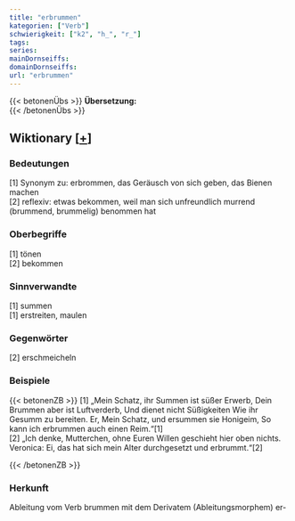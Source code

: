 ```yaml
---
title: "erbrummen"
kategorien: ["Verb"]
schwierigkeit: ["k2", "h_", "r_"]
tags:
series:
mainDornseiffs:
domainDornseiffs:
url: "erbrummen"
---
```


{{< betonenÜbs >}}
**Übersetzung:**  
{{< /betonenÜbs >}}

## Wiktionary [[+](https://de.wiktionary.org/wiki/erbrummen)]

### Bedeutungen
[1] Synonym zu: erbrommen, das Geräusch von sich geben, das Bienen machen  
[2] reflexiv: etwas bekommen, weil man sich unfreundlich murrend (brummend, brummelig) benommen hat  

### Oberbegriffe
[1] tönen  
[2] bekommen  

### Sinnverwandte
[1] summen  
[1] erstreiten, maulen  

### Gegenwörter
[2] erschmeicheln  

### Beispiele
{{< betonenZB >}}
[1] „Mein Schatz, ihr Summen ist süßer Erwerb, Dein Brummen aber ist Luftverderb, Und dienet nicht Süßigkeiten Wie ihr Gesumm zu bereiten. Er, Mein Schatz, und ersummen sie Honigeim, So kann ich erbrummen auch einen Reim.“[1]  
[2] „Ich denke, Mutterchen, ohne Euren Willen geschieht hier oben nichts. Veronica: Ei, das hat sich mein Alter durchgesetzt und erbrummt.“[2]  

{{< /betonenZB >}}
### Herkunft
Ableitung vom Verb brummen mit dem Derivatem (Ableitungsmorphem) er-  


